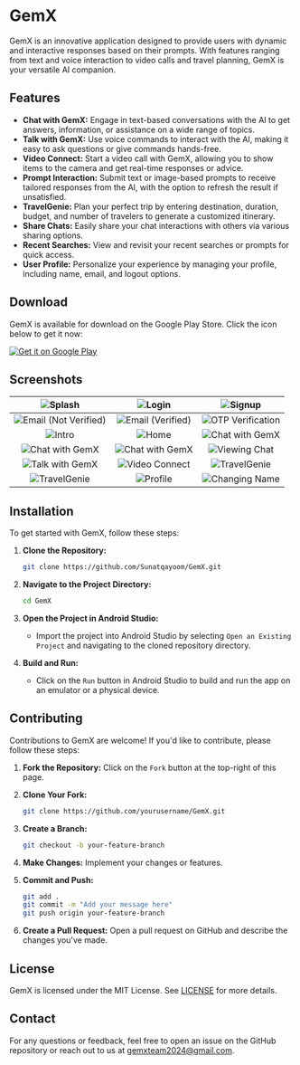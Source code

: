 # GemX

GemX is an innovative application designed to provide users with dynamic and interactive responses based on their prompts. With features ranging from text and voice interaction to video calls and travel planning, GemX is your versatile AI companion.

## Features

- **Chat with GemX:** Engage in text-based conversations with the AI to get answers, information, or assistance on a wide range of topics.
- **Talk with GemX:** Use voice commands to interact with the AI, making it easy to ask questions or give commands hands-free.
- **Video Connect:** Start a video call with GemX, allowing you to show items to the camera and get real-time responses or advice.
- **Prompt Interaction:** Submit text or image-based prompts to receive tailored responses from the AI, with the option to refresh the result if unsatisfied.
- **TravelGenie:** Plan your perfect trip by entering destination, duration, budget, and number of travelers to generate a customized itinerary.
- **Share Chats:** Easily share your chat interactions with others via various sharing options.
- **Recent Searches:** View and revisit your recent searches or prompts for quick access.
- **User Profile:** Personalize your experience by managing your profile, including name, email, and logout options.

## Download

GemX is available for download on the Google Play Store. Click the icon below to get it now:

[![Get it on Google Play](https://play.google.com/intl/en_us/badges/images/generic/en_badge_web_generic.png)](https://play.google.com/store/apps/details?id=com.gemx.gemx)


## Screenshots

| ![Splash](screenshots/1.png) | ![Login](screenshots/2.png) | ![Signup](screenshots/3.png) |
|:----------------------------:|:---------------------------:|:----------------------------:|
| ![Email (Not Verified)](screenshots/4.png) | ![Email (Verified)](screenshots/5.png) | ![OTP Verification](screenshots/7.png) |
| ![Intro](screenshots/6.png) | ![Home](screenshots/8.png) | ![Chat with GemX](screenshots/9.png) |
| ![Chat with GemX](screenshots/10.png) | ![Chat with GemX](screenshots/11.png) | ![Viewing Chat](screenshots/12.png) |
| ![Talk with GemX](screenshots/13.png) | ![Video Connect](screenshots/14.png) | ![TravelGenie](screenshots/15.png) |
| ![TravelGenie](screenshots/16.png) | ![Profile](screenshots/17.png) | ![Changing Name](screenshots/18.png) |

## Installation

To get started with GemX, follow these steps:

1. **Clone the Repository:**

    ```bash
    git clone https://github.com/Sunatqayoom/GemX.git
    ```

2. **Navigate to the Project Directory:**

    ```bash
    cd GemX
    ```

3. **Open the Project in Android Studio:**

    - Import the project into Android Studio by selecting `Open an Existing Project` and navigating to the cloned repository directory.

4. **Build and Run:**

    - Click on the `Run` button in Android Studio to build and run the app on an emulator or a physical device.


## Contributing

Contributions to GemX are welcome! If you'd like to contribute, please follow these steps:

1. **Fork the Repository:** Click on the `Fork` button at the top-right of this page.
2. **Clone Your Fork:** 

    ```bash
    git clone https://github.com/yourusername/GemX.git
    ```

3. **Create a Branch:** 

    ```bash
    git checkout -b your-feature-branch
    ```

4. **Make Changes:** Implement your changes or features.
5. **Commit and Push:** 

    ```bash
    git add .
    git commit -m "Add your message here"
    git push origin your-feature-branch
    ```

6. **Create a Pull Request:** Open a pull request on GitHub and describe the changes you've made.

## License

GemX is licensed under the MIT License. See [LICENSE](LICENSE.md) for more details.

## Contact

For any questions or feedback, feel free to open an issue on the GitHub repository or reach out to us at [gemxteam2024@gmail.com](mailto:gemxteam2024@gmail.com).
